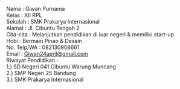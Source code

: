Nama : Giwan Purnama 
<br>
Kelas : XII RPL
<br>
Sekolah : SMK Prakarya Internasional
<br>
Alamat : Jl. Cibuntu Tengah 2
<br>
Cita-cita : Melanjutkan pendidikan di luar negeri & memiliki start-up
<br>
Hobi : Bermain Pinao & Desain
<br>
No. Telp/WA : 082130908661
<br>
Email : Giwan24april@gmail.com
<br>
Riwayat Pendidikan :
<br>
1.) SD Negeri 041 Cibuntu Warung Muncang
<br>
2.) SMP Negeri 25 Bandung
<br>
3.) SMK Prakarya Internasional

